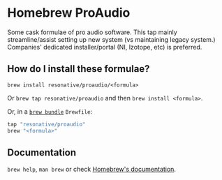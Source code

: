 # Homebrew ProAudio

Some cask formulae of pro audio software. This tap mainly streamline/assist setting up new system (vs maintaining legacy system.) Companies' dedicated installer/portal (NI, Izotope, etc) is preferred.

## How do I install these formulae?

`brew install resonative/proaudio/<formula>`

Or `brew tap resonative/proaudio` and then `brew install <formula>`.

Or, in a [`brew bundle`](https://github.com/Homebrew/homebrew-bundle) `Brewfile`:

```ruby
tap "resonative/proaudio"
brew "<formula>"
```

## Documentation

`brew help`, `man brew` or check [Homebrew's documentation](https://docs.brew.sh).
